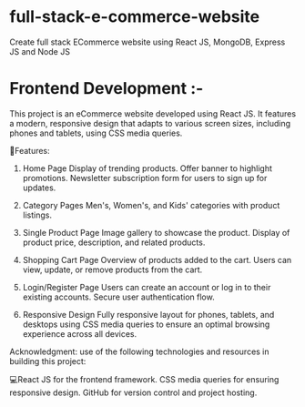 # full-stack-e-commerce-website
Create full stack ECommerce website using React JS, MongoDB, Express JS and Node JS

# Frontend Development :-
This project is an eCommerce website developed using React JS. It features a modern, responsive design that adapts to various screen sizes, including phones and tablets, using CSS media queries.

🎯Features:

1. Home Page
Display of trending products.
Offer banner to highlight promotions.
Newsletter subscription form for users to sign up for updates.

2. Category Pages
Men's, Women's, and Kids' categories with product listings.

3. Single Product Page
Image gallery to showcase the product.
Display of product price, description, and related products.

4. Shopping Cart Page
Overview of products added to the cart.
Users can view, update, or remove products from the cart.

5. Login/Register Page
Users can create an account or log in to their existing accounts.
Secure user authentication flow.

6. Responsive Design
Fully responsive layout for phones, tablets, and desktops using CSS media queries to ensure an optimal browsing experience across all devices.

Acknowledgment:
use of the following technologies and resources in building this project:

💻React JS for the frontend framework.
CSS media queries for ensuring responsive design.
GitHub for version control and project hosting.
